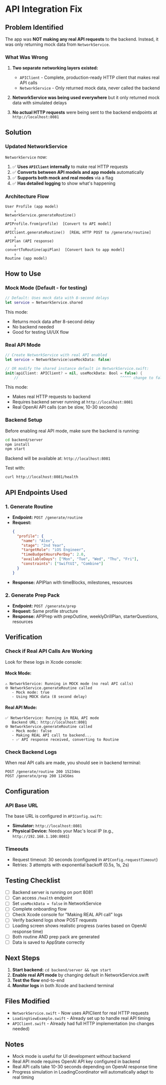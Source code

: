 # API Integration Fix

## Problem Identified

The app was **NOT making any real API requests** to the backend. Instead, it was only returning mock data from `NetworkService`.

### What Was Wrong

1. **Two separate networking layers existed:**
   - `APIClient` - Complete, production-ready HTTP client that makes real API calls
   - `NetworkService` - Only returned mock data, never called the backend

2. **NetworkService was being used everywhere** but it only returned mock data with simulated delays

3. **No actual HTTP requests** were being sent to the backend endpoints at `http://localhost:8081`

## Solution

### Updated NetworkService

`NetworkService` now:
1. ✅ **Uses `APIClient` internally** to make real HTTP requests
2. ✅ **Converts between API models and app models** automatically
3. ✅ **Supports both mock and real modes** via a flag
4. ✅ **Has detailed logging** to show what's happening

### Architecture Flow

```
User Profile (app model)
    ↓
NetworkService.generateRoutine()
    ↓
APIProfile.from(profile)  [Convert to API model]
    ↓
APIClient.generateRoutine()  [REAL HTTP POST to /generate/routine]
    ↓
APIPlan (API response)
    ↓
convertToRoutine(apiPlan)  [Convert back to app model]
    ↓
Routine (app model)
```

## How to Use

### Mock Mode (Default - for testing)

```swift
// Default: Uses mock data with 8-second delays
let service = NetworkService.shared
```

This mode:
- Returns mock data after 8-second delay
- No backend needed
- Good for testing UI/UX flow

### Real API Mode

```swift
// Create NetworkService with real API enabled
let service = NetworkService(useMockData: false)

// OR modify the shared instance default in NetworkService.swift:
init(apiClient: APIClient? = nil, useMockData: Bool = false) {
    //                                              ^^^^^ change to false
```

This mode:
- Makes real HTTP requests to backend
- Requires backend server running at `http://localhost:8081`
- Real OpenAI API calls (can be slow, 10-30 seconds)

### Backend Setup

Before enabling real API mode, make sure the backend is running:

```bash
cd backend/server
npm install
npm start
```

Backend will be available at: `http://localhost:8081`

Test with:
```bash
curl http://localhost:8081/health
```

## API Endpoints Used

### 1. Generate Routine
- **Endpoint:** `POST /generate/routine`
- **Request:**
  ```json
  {
    "profile": {
      "name": "Alex",
      "stage": "2nd Year",
      "targetRole": "iOS Engineer",
      "timeBudgetHoursPerDay": 2.0,
      "availableDays": ["Mon", "Tue", "Wed", "Thu", "Fri"],
      "constraints": ["SwiftUI", "Combine"]
    }
  }
  ```
- **Response:** APIPlan with timeBlocks, milestones, resources

### 2. Generate Prep Pack
- **Endpoint:** `POST /generate/prep`
- **Request:** Same profile structure
- **Response:** APIPrep with prepOutline, weeklyDrillPlan, starterQuestions, resources

## Verification

### Check if Real API Calls Are Working

Look for these logs in Xcode console:

#### Mock Mode:
```
⚠️ NetworkService: Running in MOCK mode (no real API calls)
🌐 NetworkService.generateRoutine called
   - Mock mode: true
   - Using MOCK data (8 second delay)
```

#### Real API Mode:
```
✅ NetworkService: Running in REAL API mode
   Backend URL: http://localhost:8081
🌐 NetworkService.generateRoutine called
   - Mock mode: false
   - Making REAL API call to backend...
   - ✅ API response received, converting to Routine
```

### Check Backend Logs

When real API calls are made, you should see in backend terminal:
```
POST /generate/routine 200 15234ms
POST /generate/prep 200 12456ms
```

## Configuration

### API Base URL

The base URL is configured in `APIConfig.swift`:
- **Simulator:** `http://localhost:8081`
- **Physical Device:** Needs your Mac's local IP (e.g., `http://192.168.1.100:8081`)

### Timeouts

- Request timeout: 30 seconds (configured in `APIConfig.requestTimeout`)
- Retries: 3 attempts with exponential backoff (0.5s, 1s, 2s)

## Testing Checklist

- [ ] Backend server is running on port 8081
- [ ] Can access `/health` endpoint
- [ ] Set `useMockData = false` in NetworkService
- [ ] Complete onboarding flow
- [ ] Check Xcode console for "Making REAL API call" logs
- [ ] Verify backend logs show POST requests
- [ ] Loading screen shows realistic progress (varies based on OpenAI response time)
- [ ] Both routine AND prep pack are generated
- [ ] Data is saved to AppState correctly

## Next Steps

1. **Start backend:** `cd backend/server && npm start`
2. **Enable real API mode** by changing default in NetworkService.swift
3. **Test the flow** end-to-end
4. **Monitor logs** in both Xcode and backend terminal

## Files Modified

- `NetworkService.swift` - Now uses APIClient for real HTTP requests
- `LoadingViewExample.swift` - Already set up to handle real API timing
- `APIClient.swift` - Already had full HTTP implementation (no changes needed)

## Notes

- Mock mode is useful for UI development without backend
- Real API mode requires OpenAI API key configured in backend
- Real API calls take 10-30 seconds depending on OpenAI response time
- Progress simulation in LoadingCoordinator will automatically adapt to real timing

